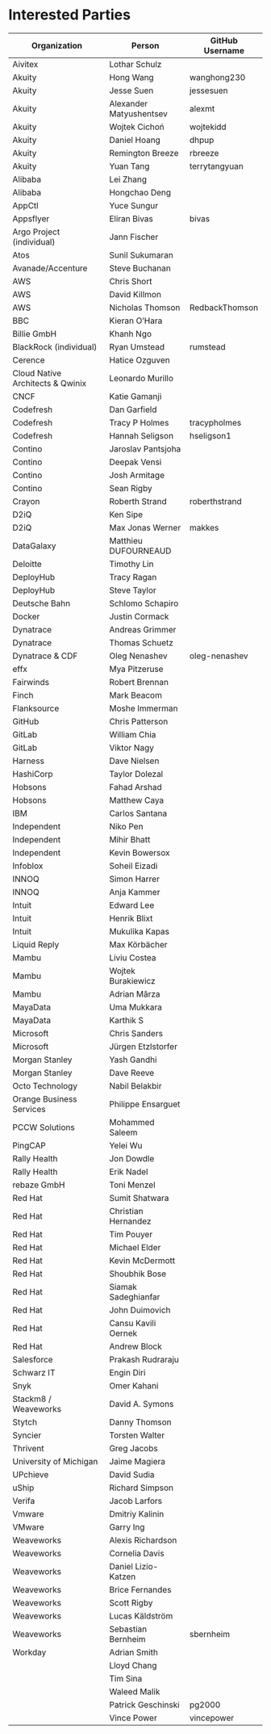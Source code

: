 # Interested Parties

Organization | Person | GitHub Username
-- | -- | --
Aivitex | Lothar Schulz
Akuity | Hong Wang | wanghong230
Akuity | Jesse Suen | jessesuen
Akuity | Alexander Matyushentsev | alexmt
Akuity | Wojtek Cichoń | wojtekidd
Akuity | Daniel Hoang | dhpup
Akuity | Remington Breeze | rbreeze
Akuity | Yuan Tang | terrytangyuan
Alibaba | Lei Zhang
Alibaba | Hongchao Deng
AppCtl | Yuce Sungur
Appsflyer | Eliran Bivas | bivas
Argo Project (individual) | Jann Fischer
Atos | Sunil Sukumaran
Avanade/Accenture | Steve Buchanan
AWS | Chris Short
AWS | David Killmon
AWS | Nicholas Thomson | RedbackThomson
BBC | Kieran O’Hara
Billie GmbH | Khanh Ngo
BlackRock (individual) | Ryan Umstead | rumstead
Cerence | Hatice Ozguven
Cloud Native Architects & Qwinix | Leonardo Murillo
CNCF | Katie Gamanji
Codefresh | Dan Garfield
Codefresh | Tracy P Holmes | tracypholmes
Codefresh | Hannah Seligson | hseligson1
Contino | Jaroslav Pantsjoha
Contino | Deepak Vensi
Contino | Josh Armitage
Contino | Sean Rigby
Crayon | Roberth Strand | roberthstrand
D2iQ | Ken Sipe
D2iQ | Max Jonas Werner | makkes
DataGalaxy | Matthieu DUFOURNEAUD
Deloitte | Timothy Lin
DeployHub | Tracy Ragan
DeployHub | Steve Taylor
Deutsche Bahn | Schlomo Schapiro
Docker | Justin Cormack
Dynatrace | Andreas Grimmer
Dynatrace | Thomas Schuetz
Dynatrace & CDF | Oleg Nenashev | oleg-nenashev
effx | Mya Pitzeruse
Fairwinds | Robert Brennan
Finch | Mark Beacom
Flanksource | Moshe Immerman
GitHub | Chris Patterson
GitLab | William Chia
GitLab | Viktor Nagy
Harness | Dave Nielsen
HashiCorp | Taylor Dolezal
Hobsons | Fahad Arshad
Hobsons | Matthew Caya
IBM | Carlos Santana
Independent | Niko Pen
Independent | Mihir Bhatt
Independent | Kevin Bowersox
Infoblox | Soheil Eizadi
INNOQ | Simon Harrer
INNOQ | Anja Kammer
Intuit | Edward Lee
Intuit | Henrik Blixt
Intuit | Mukulika Kapas
Liquid Reply | Max Körbächer
Mambu | Liviu Costea
Mambu | Wojtek Burakiewicz
Mambu | Adrian Mârza
MayaData | Uma Mukkara
MayaData | Karthik S
Microsoft | Chris Sanders
Microsoft | Jürgen Etzlstorfer
Morgan Stanley | Yash Gandhi
Morgan Stanley | Dave Reeve
Octo Technology | Nabil Belakbir
Orange Business Services | Philippe Ensarguet
PCCW Solutions | Mohammed Saleem
PingCAP | Yelei Wu
Rally Health | Jon Dowdle
Rally Health | Erik Nadel
rebaze GmbH | Toni Menzel
Red Hat | Sumit Shatwara
Red Hat | Christian Hernandez
Red Hat | Tim Pouyer
Red Hat | Michael Elder
Red Hat | Kevin McDermott
Red Hat | Shoubhik Bose
Red Hat | Siamak Sadeghianfar
Red Hat | John Duimovich
Red Hat | Cansu Kavili Oernek
Red Hat | Andrew Block
Salesforce | Prakash Rudraraju
Schwarz IT | Engin Diri
Snyk | Omer Kahani
Stackm8 / Weaveworks | David A. Symons
Stytch | Danny Thomson
Syncier | Torsten Walter
Thrivent | Greg Jacobs
University of Michigan | Jaime Magiera
UPchieve | David Sudia
uShip | Richard Simpson
Verifa | Jacob Larfors
Vmware | Dmitriy Kalinin
VMware | Garry Ing
Weaveworks | Alexis Richardson
Weaveworks | Cornelia Davis
Weaveworks | Daniel Lizio-Katzen
Weaveworks | Brice Fernandes
Weaveworks | Scott Rigby
Weaveworks | Lucas Käldström
Weaveworks | Sebastian Bernheim | sbernheim
Workday | Adrian Smith
&nbsp; | Lloyd Chang
&nbsp; | Tim Sina
&nbsp; | Waleed Malik
&nbsp; | Patrick Geschinski | pg2000
&nbsp; | Vince Power | vincepower
